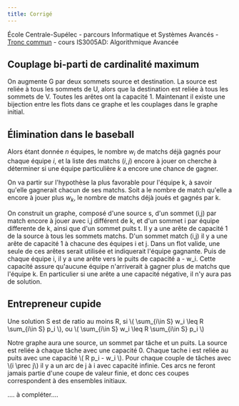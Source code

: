 ```yaml
---
title: Corrigé
---
```


École Centrale-Supélec - parcours Informatique et Systèmes Avancés - [Tronc commun](http://www.isia.ecp.fr/welcome_to_www_ecp_fr_cms_site_isia/isia___formation/cours_tronc_commun) - cours IS3005AD: Algorithmique Avancée

## Couplage bi-parti de cardinalité maximum

On augmente G par deux sommets source et destination. La source est reliée à tous les sommets de U, alors que la destination est reliée à tous les sommets de V. Toutes les arêtes ont la capacité 1. Maintenant il existe une bijection entre les flots dans ce graphe et les couplages dans le graphe initial.


## Élimination dans le baseball


Alors étant donnée $n$ équipes, le nombre $w_i$ de matchs déjà gagnés pour chaque équipe $i$, et la liste des matchs $(i,j)$ encore à jouer on cherche à déterminer si une équipe particulière $k$ a encore une chance de gagner.  


On va partir sur l'hypothèse la plus favorable pour l'équipe k, à savoir qu'elle gagnerait chacun de ses matchs. Soit a le nombre de match qu'elle a encore à jouer plus $w_k$, le nombre de matchs déjà joués et gagnés par k.

On construit un graphe, composé d'une source s, d'un sommet (i,j) par match encore à jouer avec i,j différent de k, et d'un sommet i par équipe differente de k, ainsi que d'un sommet puits t. Il y a une arête de capacité 1 de la source à tous les sommets matchs. D'un sommet match (i,j) il y a une arête de capacité 1 à chacune des équipes i et j.  Dans un flot valide, une seule de ces arêtes serait utilisée et indiquerait l'équipe gagnante. Puis de chaque équipe i, il y a une arête vers le puits de capacité a - w_i.  Cette capacité assure qu'aucune équipe n'arriverait à gagner plus de matchs que l'équipe k.  En particulier si une arête a une capacité négative, il n'y aura pas de solution.

## Entrepreneur cupide

Une solution S est de ratio au moins R, si \\( \sum_{i\in S} w_i  \leq R \sum_{i\in S} p_i \\), ou \\( \sum_{i\in S} w_i  \leq R \sum_{i\in S} p_i \\)

Notre graphe aura une source, un sommet par tâche et un puits. La source est reliée à chaque tâche avec une capacité 0.
Chaque tache i est reliée au puits avec une capacité \\( R p_i - w_i \\). Pour chaque couple de tâches avec \\(i \prec j\\) il y a un arc de j à i avec capacité infinie.  Ces arcs ne feront jamais partie d'une coupe de valeur finie, et donc ces coupes correspondent à des ensembles initiaux.

.... à compléter....
